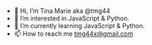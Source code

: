- 👋 Hi, I’m Tina Marie aka @tmg44
- 👀 I’m interested in JavaScript & Python.
- 🌱 I’m currently learning JavaScript & Python.
- 📫 How to reach me tmg44x@gmail.com

<!---
tmg44/tmg44 is a ✨ special ✨ repository because its `README.md` (this file) appears on your GitHub profile.
You can click the Preview link to take a look at your changes.
--->
